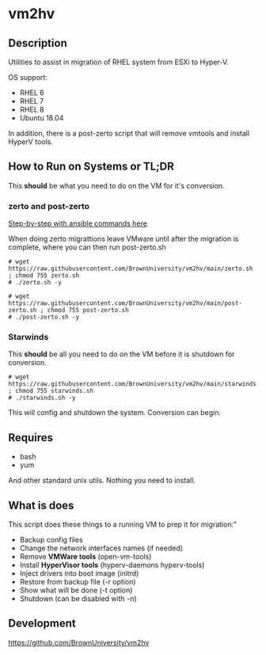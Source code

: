 # vm2hv

## Description

Utilities to assist in migration of RHEL system from ESXi to Hyper-V. 

OS support:
* RHEL 6
* RHEL 7
* RHEL 8
* Ubuntu 18.04

In addition, there is a post-zerto script that will remove vmtools and install
HyperV tools.

## How to Run on Systems or TL;DR

This **should** be what you need to do on the VM for it's conversion. 

### zerto and post-zerto

[Step-by-step with ansible commands here](Linux_Zerto_Migration.md)

When doing zerto migrattions leave VMware until after the migration is complete, where you can then 
run post-zerto.sh

```
# wget https://raw.githubusercontent.com/BrownUniversity/vm2hv/main/zerto.sh ; chmod 755 zerto.sh
# ./zerto.sh -y

# wget https://raw.githubusercontent.com/BrownUniversity/vm2hv/main/post-zerto.sh ; chmod 755 post-zerto.sh
# ./post-zerto.sh -y
```
### Starwinds

This **should** be all you need to do on the VM before it is shutdown for conversion.

```
# wget https://raw.githubusercontent.com/BrownUniversity/vm2hv/main/starwinds.sh ; chmod 755 starwinds.sh
# ./starwinds.sh -y
```
This will config and shutdown the system. Conversion can begin.

## Requires

* bash
* yum

And other standard unix utils. Nothing you need to install.

## What is does

This script does these things to a running VM to prep it for migration:"
* Backup config files
* Change the network interfaces names (if needed)
* Remove **VMWare tools** (open-vm-tools)
* Install **HyperVisor tools** (hyperv-daemons hyperv-tools)
* Inject drivers into boot image (initrd)
* Restore from backup file (-r option)
* Show what will be done (-t option)
* Shutdown (can be disabled with -n)

## Development

https://github.com/BrownUniversity/vm2hv
